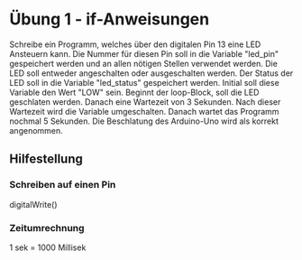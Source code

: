 # Übung 1 - if-Anweisungen
Schreibe ein Programm, welches über den digitalen Pin 13 eine LED Ansteuern kann. Die Nummer für diesen Pin soll in die Variable "led_pin" gespeichert 
werden und an allen nötigen Stellen verwendet werden. 
Die LED soll entweder angeschalten oder ausgeschalten werden. Der Status der LED soll in die Variable "led_status" gespeichert werden. Initial soll diese 
Variable den Wert "LOW" sein.
Beginnt der loop-Block, soll die LED geschlaten werden. Danach eine Wartezeit von 3 Sekunden. Nach dieser Wartezeit wird die Variable umgeschalten. Danach 
wartet das Programm nochmal 5 Sekunden.
Die Beschlatung des Arduino-Uno wird als korrekt angenommen.

## Hilfestellung
### Schreiben auf einen Pin
digitalWrite()

### Zeitumrechnung
1 sek = 1000 Millisek

